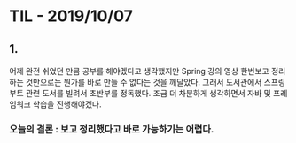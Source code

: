 # TIL - 2019/10/07

## 1.

어제 완전 쉬었던 만큼 공부를 해야겠다고 생각했지만 Spring 강의 영상 한번보고 정리하는 것만으로는 뭔가를 바로 만들 수 없다는 것을 깨달았다. 그래서 도서관에서 스프링 부트 관련 도서를 빌려서 초반부를 정독했다. 조금 더 차분하게 생각하면서 자바 및 프레임워크 학습을 진행해야겠다.


### 오늘의 결론 : 보고 정리했다고 바로 가능하기는 어렵다.